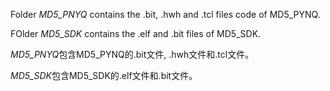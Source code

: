 Folder *MD5_PNYQ* contains the .bit, .hwh and .tcl files code of MD5_PYNQ.

FOlder *MD5_SDK* contains the .elf and .bit files of MD5_SDK.

*MD5_PNYQ*包含MD5_PYNQ的.bit文件, .hwh文件和.tcl文件。

*MD5_SDK*包含MD5_SDK的.elf文件和.bit文件。